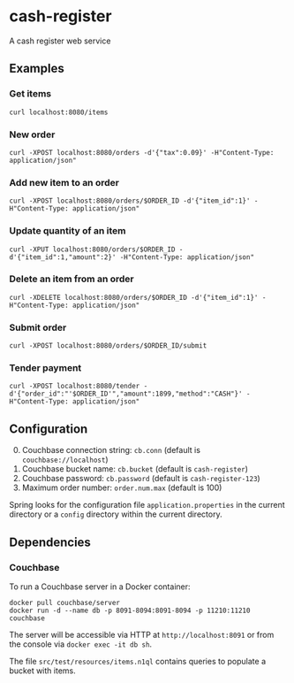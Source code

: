 # cash-register

A cash register web service

## Examples

### Get items

    curl localhost:8080/items

### New order

    curl -XPOST localhost:8080/orders -d'{"tax":0.09}' -H"Content-Type: application/json"

### Add new item to an order

    curl -XPOST localhost:8080/orders/$ORDER_ID -d'{"item_id":1}' -H"Content-Type: application/json"

### Update quantity of an item

    curl -XPUT localhost:8080/orders/$ORDER_ID -d'{"item_id":1,"amount":2}' -H"Content-Type: application/json"

### Delete an item from an order

    curl -XDELETE localhost:8080/orders/$ORDER_ID -d'{"item_id":1}' -H"Content-Type: application/json"

### Submit order

    curl -XPOST localhost:8080/orders/$ORDER_ID/submit

### Tender payment

    curl -XPOST localhost:8080/tender -d'{"order_id":"'$ORDER_ID'","amount":1899,"method":"CASH"}' -H"Content-Type: application/json"

## Configuration

0. Couchbase connection string: `cb.conn` (default is `couchbase://localhost`)
0. Couchbase bucket name: `cb.bucket` (default is `cash-register`)
0. Couchbase password: `cb.password` (default is `cash-register-123`)
0. Maximum order number: `order.num.max` (default is 100)

Spring looks for the configuration file `application.properties` in the current directory or a `config` directory within the current directory.

## Dependencies

### Couchbase

To run a Couchbase server in a Docker container:

    docker pull couchbase/server
    docker run -d --name db -p 8091-8094:8091-8094 -p 11210:11210 couchbase

The server will be accessible via HTTP at `http://localhost:8091` or from the console via `docker exec -it db sh`.

The file `src/test/resources/items.n1ql` contains queries to populate a bucket with items.
